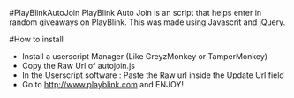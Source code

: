 #PlayBlinkAutoJoin
PlayBlink Auto Join is an script that helps enter in random giveaways on PlayBlink. This was made using Javascrit and jQuery.

#How to install
- Install a userscript Manager (Like GreyzMonkey or TamperMonkey)
- Copy the Raw Url of autojoin.js
- In the Userscript software : Paste the Raw url inside the Update Url field
- Go to http://www.playblink.com and ENJOY!
